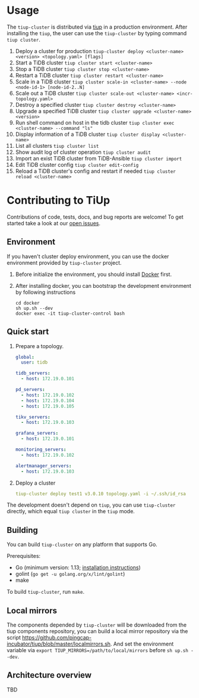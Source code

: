 # Usage

The `tiup-cluster` is distributed via [tiup](https://tiup.io) in a production environment. After installing the `tiup`,
the user can use the `tiup-cluster` by typing command `tiup cluster`.

1. Deploy a cluster for production `tiup-cluster deploy <cluster-name> <version> <topology.yaml> [flags]`
2. Start a TiDB cluster `tiup cluster start <cluster-name>`
3. Stop a TiDB cluster `tiup cluster stop <cluster-name>`
4. Restart a TiDB cluster `tiup cluster restart <cluster-name>`
5. Scale in a TiDB cluster `tiup cluster scale-in <cluster-name> --node <node-id-1> [node-id-2..N]`
6. Scale out a TiDB cluster `tiup cluster scale-out <cluster-name> <incr-topology.yaml>`
7. Destroy a specified cluster `tiup cluster destroy <cluster-name>`
8. Upgrade a specified TiDB cluster `tiup cluster upgrade <cluster-name> <version>`
9. Run shell command on host in the tidb cluster `tiup cluster exec <cluster-name> --command "ls"`
10. Display information of a TiDB cluster `tiup cluster display <cluster-name>`
11. List all clusters `tiup cluster list`
12. Show audit log of cluster operation `tiup cluster audit`
13. Import an exist TiDB cluster from TiDB-Ansible `tiup cluster import`
14. Edit TiDB cluster config `tiup cluster edit-config`
15. Reload a TiDB cluster's config and restart if needed `tiup cluster reload <cluster-name>`

# Contributing to TiUp

Contributions of code, tests, docs, and bug reports are welcome! To get started take a look at our [open issues](https://github.com/pingcap-incubator/tiup-cluster/issues).

## Environment

If you haven't cluster deploy environment, you can use the docker environment provided by `tiup-cluster` project.

1. Before initialize the environment, you should install [Docker](https://docs.docker.com/install/) first.
2. After installing docker, you can bootstrap the development environment by following instructions

    ```shell script
    cd docker
    sh up.sh --dev
    docker exec -it tiup-cluster-control bash
    ```

## Quick start

1. Prepare a topology.

    ```yaml
    global:
      user: tidb
    
    tidb_servers:
      - host: 172.19.0.101
    
    pd_servers:
      - host: 172.19.0.102
      - host: 172.19.0.104
      - host: 172.19.0.105
    
    tikv_servers:
      - host: 172.19.0.103
    
    grafana_servers:
      - host: 172.19.0.101
    
    monitoring_servers:
      - host: 172.19.0.102
    
    alertmanager_servers:
      - host: 172.19.0.103
    ```
2. Deploy a cluster

    ```yaml
    tiup-cluster deploy test1 v3.0.10 topology.yaml -i ~/.ssh/id_rsa
    ```

The development doesn't depend on `tiup`, you can use `tiup-cluster` directly, which equal `tiup cluster` in the `tiup` mode.

## Building

You can build `tiup-cluster` on any platform that supports Go.

Prerequisites:

* Go (minimum version: 1.13; [installation instructions](https://golang.org/doc/install))
* golint (`go get -u golang.org/x/lint/golint`)
* make

To build `tiup-cluster`, run `make`.

## Local mirrors

The components depended by `tiup-cluster` will be downloaded from the tiup components repository, you can build a local
mirror repository via the script https://github.com/pingcap-incubator/tiup/blob/master/localmirrors.sh.
And set the environment variable via `export TIUP_MIRRORS=/path/to/local/mirrors` before `sh up.sh --dev`.

## Architecture overview

TBD